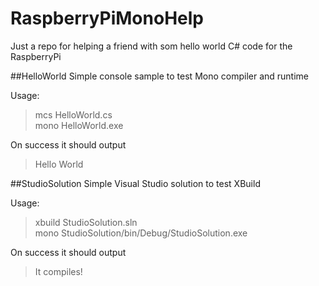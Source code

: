 RaspberryPiMonoHelp
===================

Just a repo for helping a friend with som hello world C# code for the RaspberryPi

##HelloWorld
Simple console sample to test Mono compiler and runtime

Usage:
> mcs HelloWorld.cs <br />
> mono HelloWorld.exe 

On success it should output
> Hello World

##StudioSolution
Simple Visual Studio solution to test XBuild

Usage:
> xbuild StudioSolution.sln <br />
> mono StudioSolution/bin/Debug/StudioSolution.exe

On success it should output
> It compiles!

